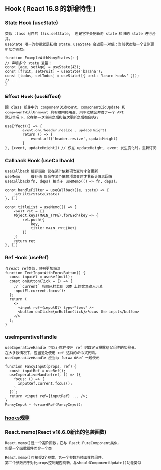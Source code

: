 ##  Hook ( React 16.8 的新增特性 )

### State Hook (useState)

    类似 class 组件的 this.setState,  但是它不会把新的 state 和旧的 state 进行合并。
    useState 唯一的参数就是初始 state，useState 会返回一对值：当前状态和一个让你更新它的函数。
    
    function ExampleWithManyStates() {
    // 声明多个 state 变量！
    const [age, setAge] = useState(42);
    const [fruit, setFruit] = useState('banana');
    const [todos, setTodos] = useState([{ text: 'Learn Hooks' }]);
    // ...
    } 

### Effect Hook (useEffect)

    跟 class 组件中的 componentDidMount、componentDidUpdate 和 componentWillUnmount 具有相同的用途，只不过被合并成了一个 API
    默认情况下，它在第一次渲染之后和每次更新之后都会执行
    
    useEffect(() => {
            event.on('header.resize', updateHeight)
            return () => {
                event.off('header.resize', updateHeight)
            }
    }, [event, updateHeight]) // 仅在 updateHeight, event 发生变化时，重新订阅

### Callback Hook (useCallback)
        
    useCallback 缓存函数 仅在某个依赖项改变时才会更新
    useMemo     缓存值 仅会在某个依赖项改变时才重新计算返回值        
    useCallback(fn, deps) 相当于 useMemo(() => fn, deps)。
    
    const handleFilter = useCallback((e, state) => {
        setFilterState(state)
    }, [])
    
    const titleList = useMemo(() => {
        const ret = []
        Object.keys(MAIN_TYPE).forEach(key => {
            ret.push({
                key,
                title: MAIN_TYPE[key]
            })
        })
        return ret
    }, [])

### Ref Hook (useRef)
    
    与react ref类似，使用更加简洁    
    function TextInputWithFocusButton() {
      const inputEl = useRef(null);
      const onButtonClick = () => {
        // `current` 指向已挂载到 DOM 上的文本输入元素
        inputEl.current.focus();
      };
      return (
        <>
          <input ref={inputEl} type="text" />
          <button onClick={onButtonClick}>Focus the input</button>
        </>
      );
    }

### useImperativeHandle

    useImperativeHandle 可以让你在使用 ref 时自定义暴露给父组件的实例值。
    在大多数情况下，应当避免使用 ref 这样的命令式代码。
    useImperativeHandle 应当与 forwardRef 一起使用
    
    function FancyInput(props, ref) {
      const inputRef = useRef();
      useImperativeHandle(ref, () => ({
        focus: () => {
          inputRef.current.focus();
        }
      }));
      return <input ref={inputRef} ... />;
    }
    FancyInput = forwardRef(FancyInput);

### [hooks规则](https://react.docschina.org/docs/hooks-rules.html)

### React.memo(React v16.6.0新出的包装函数) 

    React.memo()是一个高阶函数，它与 React.PureComponent类似，
    但是一个函数组件而非一个类
    
    React.memo()可接受2个参数，第一个参数为纯函数的组件，
    第二个参数用于对比props控制是否刷新，与shouldComponentUpdate()功能类似
    






